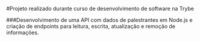 #Projeto realizado durante curso de desenvolvimento de software na Trybe

###Desenvolvimento de uma API com dados de palestrantes em Node.js e criação de endpoints para leitura, escrita, atualização e remoção de informações.
